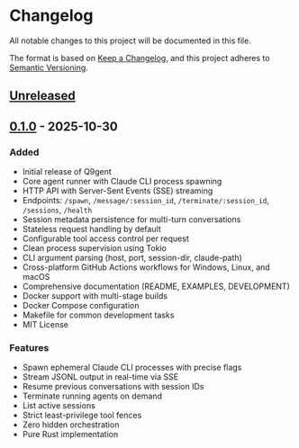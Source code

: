 # Changelog

All notable changes to this project will be documented in this file.

The format is based on [Keep a Changelog](https://keepachangelog.com/en/1.0.0/),
and this project adheres to [Semantic Versioning](https://semver.org/spec/v2.0.0.html).

## [Unreleased]

## [0.1.0] - 2025-10-30

### Added
- Initial release of Q9gent
- Core agent runner with Claude CLI process spawning
- HTTP API with Server-Sent Events (SSE) streaming
- Endpoints: `/spawn`, `/message/:session_id`, `/terminate/:session_id`, `/sessions`, `/health`
- Session metadata persistence for multi-turn conversations
- Stateless request handling by default
- Configurable tool access control per request
- Clean process supervision using Tokio
- CLI argument parsing (host, port, session-dir, claude-path)
- Cross-platform GitHub Actions workflows for Windows, Linux, and macOS
- Comprehensive documentation (README, EXAMPLES, DEVELOPMENT)
- Docker support with multi-stage builds
- Docker Compose configuration
- Makefile for common development tasks
- MIT License

### Features
- Spawn ephemeral Claude CLI processes with precise flags
- Stream JSONL output in real-time via SSE
- Resume previous conversations with session IDs
- Terminate running agents on demand
- List active sessions
- Strict least-privilege tool fences
- Zero hidden orchestration
- Pure Rust implementation

[Unreleased]: https://github.com/yourusername/Q9gent/compare/v0.1.0...HEAD
[0.1.0]: https://github.com/yourusername/Q9gent/releases/tag/v0.1.0
